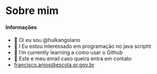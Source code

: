 # Sobre mim

#### Informações
- 👋 Oi eu sou @hulkangolano
- 👀 I Eu estou interessado em programação no java scripht
- 🌱 I’m currently learning a como usar o Github
- 💞️  Este e meu email caso queira entra em contato
- francisco.anjos@escola.pr.gov.br

<!---
hulkangolano/hulkangolano is a ✨ special ✨ repository because its `README.md` (this file) appears on your GitHub profile.
You can click the Preview link to take a look at your changes.
--->
